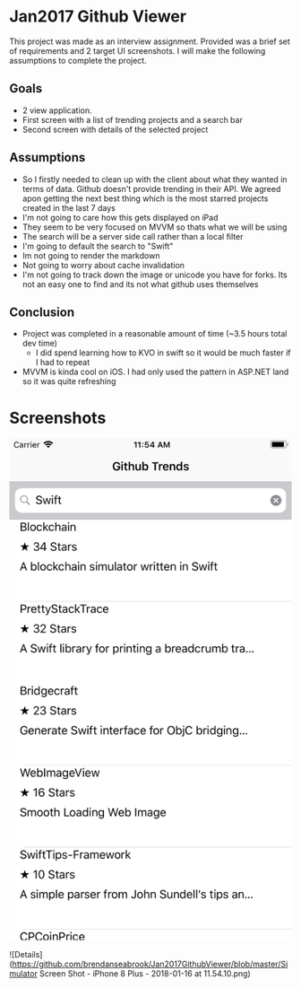#  Jan2017 Github Viewer

This project was made as an interview assignment. Provided was a brief set of requirements and 2 target UI screenshots. I will make the following assumptions to complete the project.

## Goals
* 2 view application.
* First screen with a list of trending projects and a search bar
* Second screen with details of the selected project

## Assumptions
* So I firstly needed to clean up with the client about what they wanted in terms of data. Github doesn't provide trending in their API. We agreed apon getting the next best thing which is the most starred projects created in the last 7 days
* I'm not going to care how this gets displayed on iPad
* They seem to be very focused on MVVM so thats what we will be using
* The search will be a server side call rather than a local filter
* I'm going to default the search to "Swift"
* Im not going to render the markdown
* Not going to worry about cache invalidation
* I'm not going to track down the image or unicode you have for forks. Its not an easy one to find and its not what github uses themselves

## Conclusion
* Project was completed in a reasonable amount of time (~3.5 hours total dev time)
    * I did spend learning how to KVO in swift so it would be much faster if I had to repeat
* MVVM is kinda cool on iOS. I had only used the pattern in ASP.NET land so it was quite refreshing

# Screenshots
![Search](https://github.com/brendanseabrook/Jan2017GithubViewer/blob/master/Simulator%20Screen%20Shot%20-%20iPhone%208%20Plus%20-%202018-01-16%20at%2011.54.03.png?raw=true)

![Details](https://github.com/brendanseabrook/Jan2017GithubViewer/blob/master/Simulator Screen Shot - iPhone 8 Plus - 2018-01-16 at 11.54.10.png)
    
